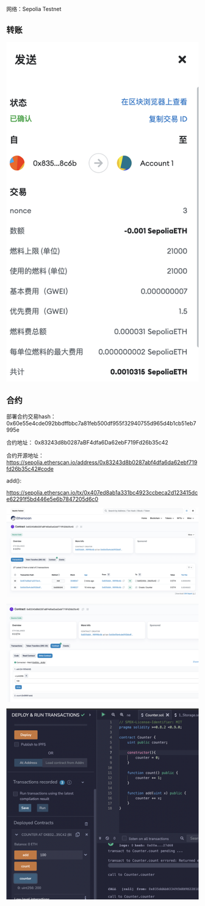 网络：Sepolia Testnet

## 转账

![image-20230308230814531](./images/image-20230308230814531.png)

## 合约

部署合约交易hash：0x60e55e4cde092bbdffbbc7a81feb500df955f32940755d965d4b1cb51eb7995e

合约地址：
0x83243d8b0287aBF4dfa6Da62ebF719Fd26b35c42

合约开源地址：
https://sepolia.etherscan.io/address/0x83243d8b0287abf4dfa6da62ebf719fd26b35c42#code



add():

https://sepolia.etherscan.io/tx/0x407ed8ab1a331bc4923ccbeca2d123415dce62291f5bd446e5e6b7847205d6c0

![image-20230308230640398](./images/image-20230308230640398.png)

![image-20230308231036712](./images/image-20230308231036712.png)

![image-20230308231142541](./images/image-20230308231142541.png)